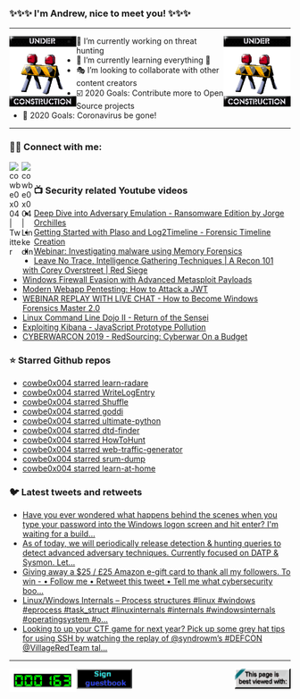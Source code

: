 ### ✨✨✨ I'm Andrew, nice to meet you! ✨✨✨

---
<img align="left" width="120px" src="https://raw.githubusercontent.com/cowbe0x004/cowbe0x004/master/images/image004.gif" />
<img align="right" width="120px" src="https://raw.githubusercontent.com/cowbe0x004/cowbe0x004/master/images/image004.gif" />

- 📖 I’m currently working on threat hunting
- 📘 I’m currently learning everything 🤣
- 🎭 I’m looking to collaborate with other content creators
- ☑️ 2020 Goals: Contribute more to Open Source projects
- 🦠 2020 Goals: Coronavirus be gone!

---

### 🤝🏽 Connect with me:
[<img align="left" alt="cowbe0x004 | Twitter" width="22px" src="https://cdn.jsdelivr.net/npm/simple-icons@v3/icons/twitter.svg" />][twitter]
[<img align="left" alt="cowbe0x004 | LinkedIn" width="22px" src="https://cdn.jsdelivr.net/npm/simple-icons@v3/icons/linkedin.svg" />][linkedin]

<!--
[<img align="left" alt="cowbe0x004.com" width="22px" src="https://raw.githubusercontent.com/iconic/open-iconic/master/svg/globe.svg" />][website]
[<img align="left" alt="cowbe0x004 | YouTube" width="22px" src="https://cdn.jsdelivr.net/npm/simple-icons@v3/icons/youtube.svg" />][youtube]
[<img align="left" alt="cowbe0x004 | Instagram" width="22px" src="https://cdn.jsdelivr.net/npm/simple-icons@v3/icons/instagram.svg" />][instagram]
-->

<br />

### 📺 Security related Youtube videos
<!-- YOUTUBE:START -->
- [Deep Dive into Adversary Emulation - Ransomware Edition by Jorge Orchilles](https://www.youtube.com/watch?v=CXpHaY-2Fvw)
- [Getting Started with Plaso and Log2Timeline - Forensic Timeline Creation](https://www.youtube.com/watch?v=sAvyRwOmE10)
- [Webinar: Investigating malware using Memory Forensics](https://www.youtube.com/watch?v=tBv5wcpT6Js)
- [Leave No Trace, Intelligence Gathering Techniques | A Recon 101 with Corey Overstreet | Red Siege](https://www.youtube.com/watch?v=rG_NELPCS_k)
- [Windows Firewall Evasion with Advanced Metasploit Payloads](https://www.youtube.com/watch?v=FSZSbQn0f9A)
- [Modern Webapp Pentesting: How to Attack a JWT](https://www.youtube.com/watch?v=muYmiEtPL8U)
- [WEBINAR REPLAY WITH LIVE CHAT - How to Become Windows Forensics Master 2.0](https://www.youtube.com/watch?v=7hGWOQUBMoA)
- [Linux Command Line Dojo II - Return of the Sensei](https://www.youtube.com/watch?v=dtyX7XO-GSg)
- [Exploiting Kibana - JavaScript Prototype Pollution](https://www.youtube.com/watch?v=hZmfcEILjeg)
- [CYBERWARCON 2019 - RedSourcing: Cyberwar On a Budget](https://www.youtube.com/watch?v=clF20BBzwss)
<!-- YOUTUBE:END -->

### ⭐ Starred Github repos
<!-- GITHUB_STAR:START -->
- [cowbe0x004 starred learn-radare](https://github.com/xp073/learn-radare)
- [cowbe0x004 starred WriteLogEntry](https://github.com/MSAdministrator/WriteLogEntry)
- [cowbe0x004 starred Shuffle](https://github.com/frikky/Shuffle)
- [cowbe0x004 starred goddi](https://github.com/NetSPI/goddi)
- [cowbe0x004 starred ultimate-python](https://github.com/huangsam/ultimate-python)
- [cowbe0x004 starred dtd-finder](https://github.com/GoSecure/dtd-finder)
- [cowbe0x004 starred HowToHunt](https://github.com/KathanP19/HowToHunt)
- [cowbe0x004 starred web-traffic-generator](https://github.com/ReconInfoSec/web-traffic-generator)
- [cowbe0x004 starred srum-dump](https://github.com/MarkBaggett/srum-dump)
- [cowbe0x004 starred learn-at-home](https://github.com/s0md3v/learn-at-home)
<!-- GITHUB_STAR:END -->

### 🐦 Latest tweets and retweets
<!-- TWEETS:START -->
- [Have you ever wondered what happens behind the scenes when you type your password into the Windows logon screen and hit enter? I'm waiting for a build...](https://twitter.com/SteveSyfuhs/status/1297957799079510018)
- [As of today, we will periodically release detection & hunting queries to detect advanced adversary techniques. Currently focused on DATP & Sysmon. Let...](https://twitter.com/falconforceteam/status/1294199107305734144)
- [Giving away a $25 / £25 Amazon e-gift card to thank all my followers.  To win -  • Follow me • Retweet this tweet • Tell me what cybersecurity boo...](https://twitter.com/blueteamblog/status/1294017578029981700)
- [Linux/Windows Internals – Process structures  #linux #windows #eprocess #task_struct #linuxinternals #internals #windowsinternals #operatingsystem #o...](https://twitter.com/hackingump1/status/1292457001864138752)
- [Looking to up your CTF game for next year? Pick up some grey hat tips for using SSH by watching the replay of @syndrowm’s #DEFCON @VillageRedTeam tal...](https://twitter.com/RandoriAttack/status/1292237991495315462)
<!-- TWEETS:END -->

---

[<img align="left" width="120px" src="https://raw.githubusercontent.com/cowbe0x004/cowbe0x004/master/images/visitors.gif" />][visitor]
[<img align="left" alt="Sign My Guestbook" width="100px" src="https://raw.githubusercontent.com/cowbe0x004/cowbe0x004/master/images/sign_guest_book.gif" />][guestbook]
[<img align="right" width="100px" src="https://raw.githubusercontent.com/cowbe0x004/cowbe0x004/master/images/netscape.gif" />][netscape]


[website]: https://cowbe0x004.com
[twitter]: https://twitter.com/cowbe0x004
[youtube]: https://youtube.com/
[instagram]: https://instagram.com/
[linkedin]: https://www.linkedin.com/in/anhuang/
[guestbook]: https://github.com/cowbe0x004/cowbe0x004/issues
[netscape]: https://github.com/cowbe0x004/cowbe0x004
[visitor]: https://github.com/cowbe0x004/cowbe0x004
